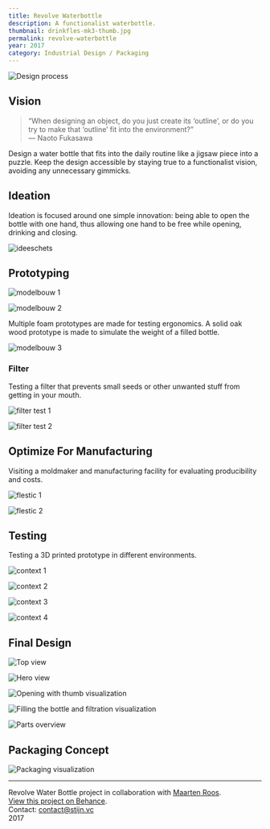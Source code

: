 ```yaml
---
title: Revolve Waterbottle
description: A functionalist waterbottle.
thumbnail: drinkfles-mk3-thumb.jpg
permalink: revolve-waterbottle
year: 2017
category: Industrial Design / Packaging
---
```



![Design process](/img/portfolio/drinkfles-2/evolution-min.jpg)

## Vision

>“When designing an object, do you just create its ‘outline’, or do you try to make that ‘outline’ fit into the environment?”<br>
>— Naoto Fukasawa

Design a water bottle that fits into the daily routine like a jigsaw piece into a puzzle. Keep the design accessible by staying true to a functionalist vision, avoiding any unnecessary gimmicks.

## Ideation

Ideation is focused around one simple innovation: being able to open the bottle with one hand, thus allowing one hand to be free while opening, drinking and closing.

![ideeschets](/img/portfolio/drinkfles_schets.png)

## Prototyping

![modelbouw 1](/img/portfolio/drinkfles_modelbouw_01.jpg)

![modelbouw 2](/img/portfolio/drinkfles_modelbouw_02.jpg)

Multiple foam prototypes are made for testing ergonomics. A solid oak wood prototype is made to simulate the weight of a filled bottle.

![modelbouw 3](/img/portfolio/drinkfles_modelbouw_03.png)

### Filter

Testing a filter that prevents small seeds or other unwanted stuff from getting in your mouth.

![filter test 1](/img/portfolio/drinkfles_filtertest_01.jpg)

![filter test 2](/img/portfolio/drinkfles_filtertest_02.jpg)

## Optimize For Manufacturing

Visiting a moldmaker and manufacturing facility for evaluating producibility and costs.

![flestic 1](/img/portfolio/drinkfles_flestic_01.jpg)

![flestic 2](/img/portfolio/drinkfles_flestic_02.png)

## Testing

Testing a 3D printed prototype in different environments.

![context 1](/img/portfolio/drinkfles_context_01.jpg)

![context 2](/img/portfolio/drinkfles_context_02.jpg)

![context 3](/img/portfolio/drinkfles_context_03.jpg)

![context 4](/img/portfolio/drinkfles_context_04.jpg)

## Final Design

![Top view](/img/portfolio/drinkfles-2/icon-min.jpg)

![Hero view](/img/portfolio/drinkfles-2/hero-min.jpg)

![Opening with thumb visualization](/img/portfolio/drinkfles-2/opening-min.jpg)

![Filling the bottle and filtration visualization](/img/portfolio/drinkfles-2/filling-min.jpg)

![Parts overview](/img/portfolio/drinkfles-2/parts-min.jpg)
 
## Packaging Concept

![Packaging visualization](/img/portfolio/drinkfles-2/packaging-min.jpg)

---

Revolve Water Bottle project in collaboration with [Maarten Roos](https://www.linkedin.com/in/maarten-roos-345084134/).<br>
[View this project on Behance](https://www.behance.net/gallery/58708521/Revolve-Waterbottle).<br>
Contact: [contact@stijn.vc](mailto:contact@stijn.vc)<br>
2017
